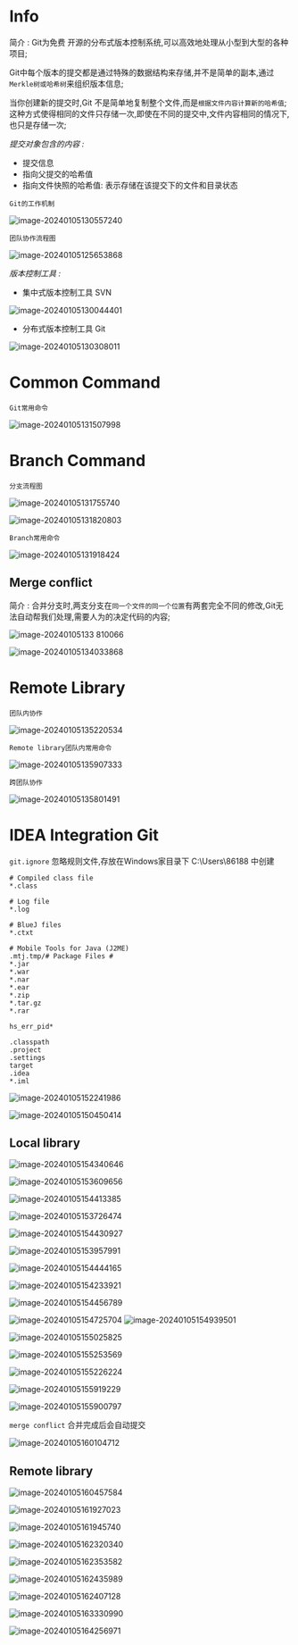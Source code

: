 # Info

简介 : Git为免费 开源的分布式版本控制系统,可以高效地处理从小型到大型的各种项目;

Git中每个版本的提交都是通过特殊的数据结构来存储,并不是简单的副本,通过`Merkle树或哈希树`来组织版本信息;

当你创建新的提交时,Git 不是简单地复制整个文件,而是`根据文件内容计算新的哈希值`; 这种方式使得相同的文件只存储一次,即使在不同的提交中,文件内容相同的情况下,也只是存储一次;

*提交对象包含的内容 :*

- 提交信息
- 指向父提交的哈希值
- 指向文件快照的哈希值: 表示存储在该提交下的文件和目录状态

`Git的工作机制`

![image-20240105130557240](https://banne.oss-cn-shanghai.aliyuncs.com/Java/image-20240105130557240.png) 

`团队协作流程图`

![image-20240105125653868](https://banne.oss-cn-shanghai.aliyuncs.com/Java/image-20240105125653868.png) 

*版本控制工具 :*

- 集中式版本控制工具 SVN

![image-20240105130044401](https://banne.oss-cn-shanghai.aliyuncs.com/Java/image-20240105130044401.png) 

- 分布式版本控制工具 Git

![image-20240105130308011](https://banne.oss-cn-shanghai.aliyuncs.com/Java/image-20240105130308011.png) 

# Common Command

`Git常用命令`

![image-20240105131507998](https://banne.oss-cn-shanghai.aliyuncs.com/Java/image-20240105131507998.png)  

# Branch Command

`分支流程图`

![image-20240105131755740](https://banne.oss-cn-shanghai.aliyuncs.com/Java/image-20240105131755740.png) 

![image-20240105131820803](https://banne.oss-cn-shanghai.aliyuncs.com/Java/image-20240105131820803.png) 

`Branch常用命令`

![image-20240105131918424](https://banne.oss-cn-shanghai.aliyuncs.com/Java/image-20240105131918424.png) 

## Merge conflict

简介 : 合并分支时,两支分支在`同一个文件的同一个位置`有两套完全不同的修改,Git无法自动帮我们处理,需要人为的决定代码的内容;

![image-20240105133 810066](https://banne.oss-cn-shanghai.aliyuncs.com/Java/image-20240105133810066.png) 

![image-20240105134033868](https://banne.oss-cn-shanghai.aliyuncs.com/Java/image-20240105134033868.png)  

# Remote Library

`团队内协作`

![image-20240105135220534](https://banne.oss-cn-shanghai.aliyuncs.com/Java/image-20240105135220534.png) 

`Remote library团队内常用命令`

![image-20240105135907333](https://banne.oss-cn-shanghai.aliyuncs.com/Java/image-20240105135907333.png)   

`跨团队协作`

![image-20240105135801491](https://banne.oss-cn-shanghai.aliyuncs.com/Java/image-20240105135801491.png) 



# IDEA Integration Git

`git.ignore` 忽略规则文件,存放在Windows家目录下 C:\Users\86188 中创建

```ignore
# Compiled class file
*.class

# Log file
*.log

# BlueJ files
*.ctxt

# Mobile Tools for Java (J2ME)
.mtj.tmp/# Package Files #
*.jar
*.war
*.nar
*.ear
*.zip
*.tar.gz
*.rar

hs_err_pid*

.classpath
.project
.settings
target
.idea
*.iml
```

![image-20240105152241986](https://banne.oss-cn-shanghai.aliyuncs.com/Java/image-20240105152241986.png) 

![image-20240105150450414](https://banne.oss-cn-shanghai.aliyuncs.com/Java/image-20240105150450414.png) 

## Local library

![image-20240105154340646](https://banne.oss-cn-shanghai.aliyuncs.com/Java/image-20240105154340646.png) 

![image-20240105153609656](https://banne.oss-cn-shanghai.aliyuncs.com/Java/image-20240105153609656.png) 

![image-20240105154413385](https://banne.oss-cn-shanghai.aliyuncs.com/Java/image-20240105154413385.png) 

 ![image-20240105153726474](https://banne.oss-cn-shanghai.aliyuncs.com/Java/image-20240105153726474.png)

![image-20240105154430927](https://banne.oss-cn-shanghai.aliyuncs.com/Java/image-20240105154430927.png) 

![image-20240105153957991](https://banne.oss-cn-shanghai.aliyuncs.com/Java/image-20240105153957991.png) 

![image-20240105154444165](https://banne.oss-cn-shanghai.aliyuncs.com/Java/image-20240105154444165.png) 

![image-20240105154233921](https://banne.oss-cn-shanghai.aliyuncs.com/Java/image-20240105154233921.png) 

![image-20240105154456789](https://banne.oss-cn-shanghai.aliyuncs.com/Java/image-20240105154456789.png) 

![image-20240105154725704](https://banne.oss-cn-shanghai.aliyuncs.com/Java/image-20240105154725704.png) ![image-20240105154939501](https://banne.oss-cn-shanghai.aliyuncs.com/Java/image-20240105154939501.png) 

![image-20240105155025825](https://banne.oss-cn-shanghai.aliyuncs.com/Java/image-20240105155025825.png) 

![image-20240105155253569](https://banne.oss-cn-shanghai.aliyuncs.com/Java/image-20240105155253569.png) 

![image-20240105155226224](https://banne.oss-cn-shanghai.aliyuncs.com/Java/image-20240105155226224.png) 

![image-20240105155919229](https://banne.oss-cn-shanghai.aliyuncs.com/Java/image-20240105155919229.png) 

![image-20240105155900797](https://banne.oss-cn-shanghai.aliyuncs.com/Java/image-20240105155900797.png) 

`merge conflict` 合并完成后会自动提交

![image-20240105160104712](https://banne.oss-cn-shanghai.aliyuncs.com/Java/image-20240105160104712.png) 

## Remote library

![image-20240105160457584](https://banne.oss-cn-shanghai.aliyuncs.com/Java/image-20240105160457584.png) 

![image-20240105161927023](https://banne.oss-cn-shanghai.aliyuncs.com/Java/image-20240105161927023.png)  

![image-20240105161945740](https://banne.oss-cn-shanghai.aliyuncs.com/Java/image-20240105161945740.png) 

![image-20240105162320340](https://banne.oss-cn-shanghai.aliyuncs.com/Java/image-20240105162320340.png) 

![image-20240105162353582](https://banne.oss-cn-shanghai.aliyuncs.com/Java/image-20240105162353582.png) 

![image-20240105162435989](https://banne.oss-cn-shanghai.aliyuncs.com/Java/image-20240105162435989.png) 

![image-20240105162407128](https://banne.oss-cn-shanghai.aliyuncs.com/Java/image-20240105162407128.png) 

![image-20240105163330990](https://banne.oss-cn-shanghai.aliyuncs.com/Java/image-20240105163330990.png) 

![image-20240105164256971](https://banne.oss-cn-shanghai.aliyuncs.com/Java/image-20240105164256971.png) 